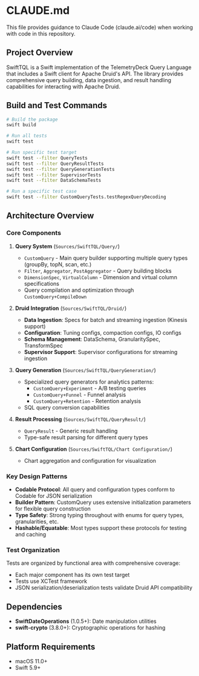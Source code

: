 # CLAUDE.md

This file provides guidance to Claude Code (claude.ai/code) when working with code in this repository.

## Project Overview

SwiftTQL is a Swift implementation of the TelemetryDeck Query Language that includes a Swift client for Apache Druid's API. The library provides comprehensive query building, data ingestion, and result handling capabilities for interacting with Apache Druid.

## Build and Test Commands

```bash
# Build the package
swift build

# Run all tests
swift test

# Run specific test target
swift test --filter QueryTests
swift test --filter QueryResultTests
swift test --filter QueryGenerationTests
swift test --filter SupervisorTests
swift test --filter DataSchemaTests

# Run a specific test case
swift test --filter CustomQueryTests.testRegexQueryDecoding
```

## Architecture Overview

### Core Components

1. **Query System** (`Sources/SwiftTQL/Query/`)
   - `CustomQuery` - Main query builder supporting multiple query types (groupBy, topN, scan, etc.)
   - `Filter`, `Aggregator`, `PostAggregator` - Query building blocks
   - `DimensionSpec`, `VirtualColumn` - Dimension and virtual column specifications
   - Query compilation and optimization through `CustomQuery+CompileDown`

2. **Druid Integration** (`Sources/SwiftTQL/Druid/`)
   - **Data Ingestion**: Specs for batch and streaming ingestion (Kinesis support)
   - **Configuration**: Tuning configs, compaction configs, IO configs
   - **Schema Management**: DataSchema, GranularitySpec, TransformSpec
   - **Supervisor Support**: Supervisor configurations for streaming ingestion

3. **Query Generation** (`Sources/SwiftTQL/QueryGeneration/`)
   - Specialized query generators for analytics patterns:
     - `CustomQuery+Experiment` - A/B testing queries
     - `CustomQuery+Funnel` - Funnel analysis
     - `CustomQuery+Retention` - Retention analysis
   - SQL query conversion capabilities

4. **Result Processing** (`Sources/SwiftTQL/QueryResult/`)
   - `QueryResult` - Generic result handling
   - Type-safe result parsing for different query types

5. **Chart Configuration** (`Sources/SwiftTQL/Chart Configuration/`)
   - Chart aggregation and configuration for visualization

### Key Design Patterns

- **Codable Protocol**: All query and configuration types conform to Codable for JSON serialization
- **Builder Pattern**: CustomQuery uses extensive initialization parameters for flexible query construction
- **Type Safety**: Strong typing throughout with enums for query types, granularities, etc.
- **Hashable/Equatable**: Most types support these protocols for testing and caching

### Test Organization

Tests are organized by functional area with comprehensive coverage:
- Each major component has its own test target
- Tests use XCTest framework
- JSON serialization/deserialization tests validate Druid API compatibility

## Dependencies

- **SwiftDateOperations** (1.0.5+): Date manipulation utilities
- **swift-crypto** (3.8.0+): Cryptographic operations for hashing

## Platform Requirements

- macOS 11.0+
- Swift 5.9+